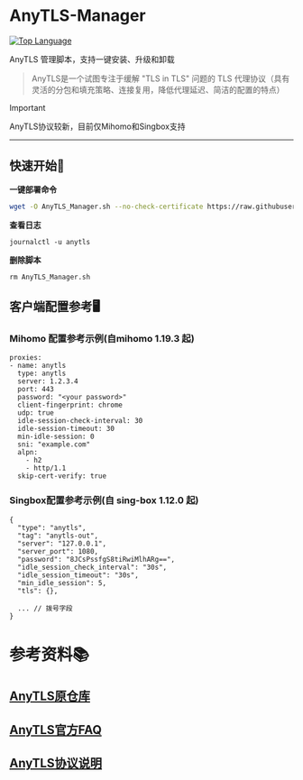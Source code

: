 # AnyTLS-Manager

[![Top Language](https://img.shields.io/github/languages/top/Kismet0123/AnyTLS-Manager.svg)]([https://github.com/Kismet0123/ShadowTLS-Manager](https://github.com/Kismet0123/AnyTLS-Manager))

AnyTLS 管理脚本，支持一键安装、升级和卸载

>  AnyTLS是一个试图专注于缓解 "TLS in TLS" 问题的 TLS 代理协议（具有灵活的分包和填充策略、连接复用，降低代理延迟、简洁的配置的特点）

> [!IMPORTANT]
> AnyTLS协议较新，目前仅Mihomo和Singbox支持

---

## 快速开始📃

**一键部署命令**

```bash
wget -O AnyTLS_Manager.sh --no-check-certificate https://raw.githubusercontent.com/Kismet0123/AnyTLS-Manager/refs/heads/main/AnyTLS_Manager.sh && chmod +x AnyTLS_Manager.sh && ./AnyTLS_Manager.sh
```

**查看日志**

```
journalctl -u anytls
```

**删除脚本**

```
rm AnyTLS_Manager.sh
```

## 客户端配置参考🖥️

### Mihomo 配置参考示例(自mihomo 1.19.3 起)

```
proxies:
- name: anytls
  type: anytls
  server: 1.2.3.4
  port: 443
  password: "<your password>"
  client-fingerprint: chrome
  udp: true
  idle-session-check-interval: 30
  idle-session-timeout: 30
  min-idle-session: 0
  sni: "example.com"
  alpn:
    - h2
    - http/1.1
  skip-cert-verify: true
```

### Singbox配置参考示例(自 sing-box 1.12.0 起)

```
{
  "type": "anytls",
  "tag": "anytls-out",
  "server": "127.0.0.1",
  "server_port": 1080,
  "password": "8JCsPssfgS8tiRwiMlhARg==",
  "idle_session_check_interval": "30s",
  "idle_session_timeout": "30s",
  "min_idle_session": 5,
  "tls": {},

  ... // 拨号字段
}
```

# 参考资料📚

## [AnyTLS原仓库](https://github.com/anytls/anytls-go)

## [AnyTLS官方FAQ](https://github.com/anytls/anytls-go/blob/main/docs/faq.md)

## [AnyTLS协议说明](https://github.com/anytls/anytls-go/blob/main/docs/protocol.md)
